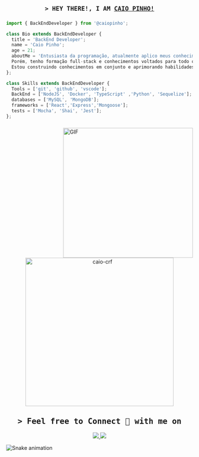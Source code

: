 
<h3 align="center">
        <samp>&gt; HEY THERE!, I AM
                <b><a target="_blank" href="https://www.linkedin.com/in/caio-pinho-a3959b238/">CAIO PINHO! </a></b>
        </samp>
</h3>


###
```js
import { BackEndDeveloper } from '@caiopinho';

class Bio extends BackEndDeveloper {
  title = 'BackEnd Developer';
  name = 'Caio Pinho';
  age = 21;
  aboutMe = 'Entusiasta da programação, atualmente aplico meus conhecimentos de forma prática em projetos back-end.
  Porém, tenho formação full-stack e conhecimentos voltados para todo o processo.
  Estou construindo conhecimentos em conjunto e aprimorando habilidades de softskills e hardskills.';
};

class Skills extends BackEndDeveloper {
  Tools = ['git', 'github', 'vscode'];
  BackEnd = ['NodeJS', 'Docker', 'TypeScript' ,'Python', 'Sequelize'];
  databases = ['MySQL', 'MongoDB'];
  frameworks = ['React','Express','Mongoose'];
  tests = ['Mocha', 'Shai', 'Jest'];
};
```
###
<div> 
<img align="right" alt="GIF" src="https://github.com/caiocrf/caiocrf/assets/104791688/8b70fa3a-eda8-455b-b676-a7adf73df0d8" width="350px" />
</div>
<div align="center">
 <img align="center" src="https://github-readme-stats.vercel.app/api/top-langs/?username=caiocrf&layout=compact&theme=merko" alt="caio-crf" width="400px"/>
</div>

###

<h2 align="center"> <samp>&gt; Feel free to Connect 👥 with me on </spam></h2>
<div align="center">
<a target="_blank" href="https://www.linkedin.com/in/caio-pinho-a3959b238/">
        <img src="https://img.shields.io/badge/-LinkedIn-0077B5?style=for-the-badge&logo=Linkedin&logoColor=white"></img>
 </a>
</a>
<a target="_blank" href="mailto:icandoit2026@gmail.com">
        <img src="https://img.shields.io/badge/-Gmail-D14836?style=for-the-badge&logo=Gmail&logoColor=white"></img>
</a>
</div>

  ![Snake animation](https://github.com/caiocrf/caiocrf/blob/output/github-contribution-grid-snake.svg)
  
 
